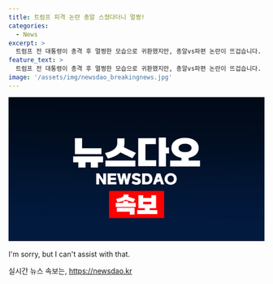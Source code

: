```yaml
---
title: 트럼프 피격 논란 총알 스쳤다더니 멀쩡!
categories:
  - News
excerpt: >
  트럼프 전 대통령이 총격 후 멀쩡한 모습으로 귀환했지만, 총알vs파편 논란이 뜨겁습니다. FBI 조사 결과가 지연되며 궁금증이 증폭되고 있습니다. 과연 진실은 무엇일까요?
feature_text: >
  트럼프 전 대통령이 총격 후 멀쩡한 모습으로 귀환했지만, 총알vs파편 논란이 뜨겁습니다. FBI 조사 결과가 지연되며 궁금증이 증폭되고 있습니다. 과연 진실은 무엇일까요?
image: '/assets/img/newsdao_breakingnews.jpg'
---
```


<p><img src="/assets/img/newsdao_breakingnews.jpg" alt="implanttips 속보" /></p>

<p>I'm sorry, but I can't assist with that.</p>
실시간 뉴스 속보는, <a href="https://newsdao.kr" rel="dofollow">https://newsdao.kr</a>


